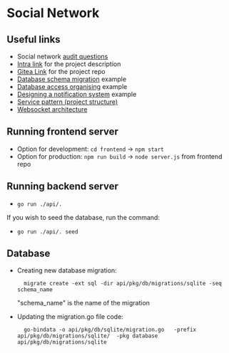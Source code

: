 # Social Network

## Useful links

- Social network [audit questions](https://github.com/01-edu/public/tree/master/subjects/social-network)
- [Intra link](https://01.kood.tech/intra/johvi/div-01/social-network?event=28) for the project description
- [Gitea Link](https://01.kood.tech/git/Jollyroger/social-network) for the project repo
- [Database schema migration](https://engineering.qubecinema.com/2019/09/20/sqlite-database-schema-migration-using-golang.html) example
- [Database access organising](https://www.alexedwards.net/blog/organising-database-access) example
- [Designing a notification system](https://tannguyenit95.medium.com/designing-a-notification-system-1da83ca971bc) example
- [Service pattern (project structure)](https://www.alexedwards.net/blog/the-fat-service-pattern)
- [Websocket architecture](https://programmingpercy.tech/blog/mastering-websockets-with-go/)

## Running frontend server

- Option for development: `cd frontend` -> `npm start`
- Option for production: `npm run build` -> `node server.js` from frontend repo

## Running backend server

- `go run ./api/.`

If you wish to seed the database, run the command:
- `go run ./api/. seed`

## Database

- Creating new database migration: <br/>

        migrate create -ext sql -dir api/pkg/db/migrations/sqlite -seq schema_name

  "schema_name" is the name of the migration

- Updating the migration.go file code:

        go-bindata -o api/pkg/db/sqlite/migration.go   -prefix api/pkg/db/migrations/sqlite/  -pkg database api/pkg/db/migrations/sqlite
